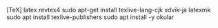 [TeX]
latex
revtex4
sudo apt-get install texlive-lang-cjk xdvik-ja latexmk
sudo apt install texlive-publishers
sudo apt install -y okular
